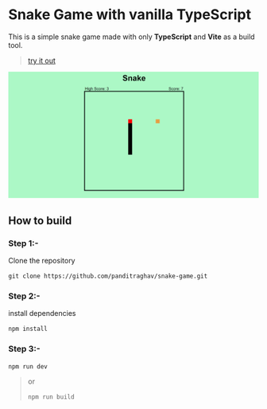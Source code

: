 # Snake Game with vanilla TypeScript

This is a simple snake game made with only **TypeScript** and **Vite** as a build tool.
>[try it out](https://panditraghav.github.io/snake-game)

![Screenshot](./img/Screenshot.png)


## How to build

### Step 1:- 
Clone the repository 
```
git clone https://github.com/panditraghav/snake-game.git
```
### Step 2:- 
install dependencies
```
npm install
```
### Step 3:- 
```
npm run dev
```
> or
>```
>npm run build
>```